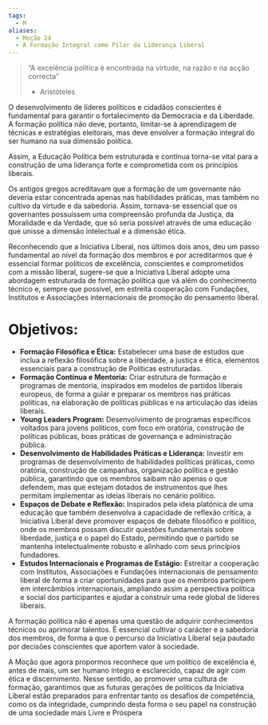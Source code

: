```yaml
---
tags:
  - M
aliases:
  - Moção 24
  - A Formação Integral como Pilar da Liderança Liberal
---
```

> “A excelência política é encontrada na virtude, na razão e na acção correcta”
> - Aristóteles

O desenvolvimento de líderes políticos e cidadãos conscientes é fundamental para garantir o fortalecimento da Democracia e da Liberdade. A formação política não deve, portanto, limitar-se à aprendizagem de técnicas e estratégias eleitorais, mas deve envolver a formação integral do ser humano na sua dimensão política.

Assim, a Educação Política bem estruturada e contínua torna-se vital para a construção de uma liderança forte e comprometida com os princípios liberais.

Os antigos gregos acreditavam que a formação de um governante não deveria estar concentrada apenas nas habilidades práticas, mas também no cultivo da virtude e da sabedoria. Assim, tornava-se essencial que os governantes possuíssem uma compreensão profunda da Justiça, da Moralidade e da Verdade, que só seria possível através de uma educação que unisse a dimensão intelectual e a dimensão ética.

Reconhecendo que a Iniciativa Liberal, nos últimos dois anos, deu um passo fundamental ao nível da formação dos membros e por acreditarmos que é essencial formar políticos de excelência, conscientes e comprometidos com a missão liberal, sugere-se que a Iniciativa Liberal adopte uma abordagem estruturada de formação política que vá além do conhecimento técnico e, sempre que possível, em estreita cooperação com Fundações, Institutos e Associações internacionais de promoção do pensamento liberal.

# Objetivos:

- **Formação Filosófica e Ética:** Estabelecer uma base de estudos que inclua a reflexão filosófica sobre a liberdade, a justiça e ética, elementos essenciais para a construção de Políticas estruturadas.
- **Formação Contínua e Mentoria:** Criar estrutura de formação e programas de mentoria, inspirados em modelos de partidos liberais europeus, de forma a guiar e preparar os membros nas práticas políticas, na elaboração de políticas públicas e na articulação das ideias liberais.
- **Young Leaders Program:** Desenvolvimento de programas específicos voltados para jovens políticos, com foco em oratória, construção de políticas públicas, boas práticas de governança e administração pública.
- **Desenvolvimento de Habilidades Práticas e Liderança:** Investir em programas de desenvolvimento de habilidades políticas práticas, como oratória, construção de campanhas, organização política e gestão pública, garantindo que os membros saibam não apenas o que defendem, mas que estejam dotados de instrumentos que lhes permitam implementar as ideias liberais no cenário político.
- **Espaços de Debate e Reflexão:** Inspirados pela ideia platónica de uma educação que também desenvolva a capacidade de reflexão crítica, a Iniciativa Liberal deve promover espaços de debate filosófico e político, onde os membros possam discutir questões fundamentais sobre liberdade, justiça e o papel do Estado, permitindo que o partido se mantenha intelectualmente robusto e alinhado com seus princípios fundadores.
- **Estudos Internacionais e Programas de Estágio:** Estreitar a cooperação com Institutos, Associações e Fundações internacionais de pensamento liberal de forma a criar oportunidades para que os membros participem em intercâmbios internacionais, ampliando assim a perspectiva política e social dos participantes e ajudar a construir uma rede global de líderes liberais.

A formação política não é apenas uma questão de adquirir conhecimentos técnicos ou aprimorar talentos. É essencial cultivar o carácter e a sabedoria dos membros, de forma a que o percurso da Iniciativa Liberal seja pautado por decisões conscientes que aportem valor à sociedade.

A Moção que agora propormos reconhece que um político de excelência é, antes de mais, um ser humano íntegro e esclarecido, capaz de agir com ética e discernimento. Nesse sentido, ao promover uma cultura de formação, garantimos que as futuras gerações de políticos da Iniciativa Liberal estão preparados para enfrentar tanto os desafios de competência, como os da integridade, cumprindo desta forma o seu papel na construção de uma sociedade mais Livre e Próspera